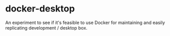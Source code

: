 docker-desktop
==============

An experiment to see if it's feasible to use Docker for maintaining and easily replicating development / desktop box. 
